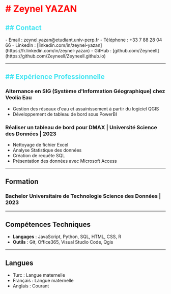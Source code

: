 <h1 style="color: red;"> # Zeynel YAZAN</h1>

<h2 style="color: #44e5f2;">## Contact</h1>
- Email : zeynel.yazan@etudiant.univ-perp.fr
- Téléphone : +33 7 88 28 04 66
- LinkedIn : [linkedin.com/in/zeynel-yazan](https://fr.linkedin.com/in/zeynel-yazan)
- GitHub : [github.com/Zeyneell](https://github.com/Zeyneell/Zeyneell.github.io)

---

<h2 style="color: #44e5f2;">## Expérience Professionnelle</h2>

### Alternance en SIG (Système d'Information Géographique) chez Veolia Eau
- Gestion des réseaux d'eau et assainissement à partir du logiciel QGIS
- Développement de tableau de bord sous PowerBI

### Réaliser un tableau de bord pour DMAX | **Université Science des Données** | 2023

- Nettoyage de fichier Excel
- Analyse Statistique des données
- Création de requête SQL
- Présentation des données avec Microsoft Access

---

## Formation

### Bachelor Universitaire de Technologie Science des Données | 2023

---

## Compétences Techniques
- **Langages** : JavaScript, Python, SQL, HTML, CSS, R
- **Outils** : Git, Office365, Visual Studio Code, Qgis

---

## Langues
- Turc : Langue maternelle
- Français : Langue maternelle
- Anglais : Courant
